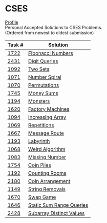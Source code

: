 # CSES
[Profile](https://cses.fi/user/114719)  
Personal Accepted Solutions to CSES Problems.  
(Ordered from newest to oldest submission)  
  

Task # | Solution
 ------------ | --------
[1722](https://cses.fi/problemset/task/1722/) | [Fibonacci Numbers](https://cses.fi/paste/a84194c2ef184bfe4c9fd1/)
[2431](https://cses.fi/problemset/task/2431/) | [Digit Queries](https://cses.fi/paste/cdcd43e61f84bf974c9b89/)
[1092](https://cses.fi/problemset/task/1092/) | [Two Sets](https://cses.fi/paste/f508d6779c5b8d394c7ba7/)
[1071](https://cses.fi/problemset/task/1071/) | [Number Spiral](https://cses.fi/paste/7fbe1e0e5750144e4c6c2b/)
[1070](https://cses.fi/problemset/task/1070/) | [Permutations](https://cses.fi/paste/190af6fdef3aa0194c686f/)
[1745](https://cses.fi/problemset/task/1745/) | [Money Sums](https://cses.fi/paste/c38b57b29f4883344c5f1f/)
[1194](https://cses.fi/problemset/task/1194/) | [Monsters](https://cses.fi/paste/aa384689926103d24c5cb2/)
[1620](https://cses.fi/problemset/task/1620/) | [Factory Machines](https://cses.fi/paste/5159b174220456a54c3bd2/)
[1094](https://cses.fi/problemset/task/1094/) | [Increasing Array](https://cses.fi/paste/cda9113a081b42be4c3bb3/)
[1069](https://cses.fi/problemset/task/1069/) | [Repetitions](https://cses.fi/paste/35d7a5228ac9e4604c3bab/)
[1667](https://cses.fi/problemset/task/1667/) | [Message Route](https://cses.fi/paste/5fe0b8c6819d55b44bf582/)
[1193](https://cses.fi/problemset/task/1193/) | [Labyrinth](https://cses.fi/paste/26e81d292b0466144bf101/)
[1068](https://cses.fi/problemset/task/1068/) | [Weird Algorithm](https://cses.fi/paste/f943db68d694d2ad4beeaa/)
[1083](https://cses.fi/problemset/task/1083/) | [Missing Number](https://cses.fi/paste/f43d00b4eebab2c64bdef1/)
[1754](https://cses.fi/problemset/task/1754/) | [Coin Piles](https://cses.fi/paste/487a8ad41234d95c4bdd0f/)
[1192](https://cses.fi/problemset/task/1192/) | [Counting Rooms](https://cses.fi/paste/16b1b64c58cf90f64bada4/)
[2180](https://cses.fi/problemset/task/2180/) | [Coin Arrangement](https://cses.fi/paste/d6892189c859fe8649fe06/)
[1149](https://cses.fi/problemset/task/1149/) | [String Removals](https://cses.fi/paste/cdd5b56518e48f2249ea61/)
[1670](https://cses.fi/problemset/task/1670/) | [Swap Game](https://cses.fi/paste/8b4b62e6a9edf50c4901a0/)
[1646](https://cses.fi/problemset/task/1646/) | [Static Sum Range Queries](https://cses.fi/paste/17853ffe2c5c149447fd15/)
[2428](https://cses.fi/problemset/task/2428/) | [Subarray Distinct Values](https://cses.fi/paste/0e0b8269c5f5e8ef3e9f84/)
